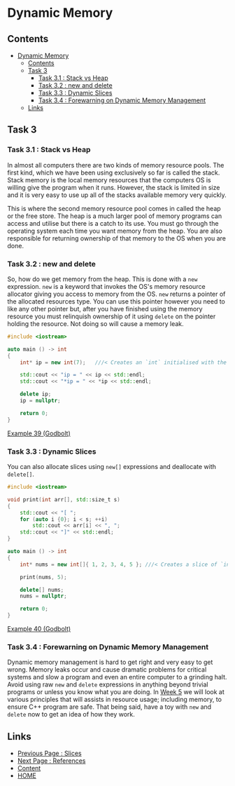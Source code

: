 # Dynamic Memory

## Contents

- [Dynamic Memory](#dynamic-memory)
  - [Contents](#contents)
  - [Task 3](#task-3)
    - [Task 3.1 : Stack vs Heap](#task-31--stack-vs-heap)
    - [Task 3.2 : new and delete](#task-32--new-and-delete)
    - [Task 3.3 : Dynamic Slices](#task-33--dynamic-slices)
    - [Task 3.4 : Forewarning on Dynamic Memory Management](#task-34--forewarning-on-dynamic-memory-management)
  - [Links](#links)

## Task 3

### Task 3.1 : Stack vs Heap

In almost all computers there are two kinds of memory resource pools. The first kind, which we have been using exclusively so far is called the stack. Stack memory is the local memory resources that the computers OS is willing give the program when it runs. However, the stack is limited in size and it is very easy to use up all of the stacks available memory very quickly.

This is where the second memory resource pool comes in called the heap or the free store. The heap is a much larger pool of memory programs can access and utilise but there is a catch to its use. You must go through the operating system each time you want memory from the heap. You are also responsible for returning ownership of that memory to the OS when you are done.

### Task 3.2 : new and delete

So, how do we get memory from the heap. This is done with a `new` expression. `new` is a keyword that invokes the OS's memory resource allocator giving you access to memory from the OS. `new` returns a pointer of the allocated resources type. You can use this pointer however you need to like any other pointer but, after you have finished using the memory resource you must relinquish ownership of it using `delete` on the pointer holding the resource. Not doing so will cause a memory leak.

```cxx
#include <iostream>

auto main () -> int
{
    int* ip = new int(7);   ///< Creates an `int` initialised with the value `7` on the heap

    std::cout << "ip = " << ip << std::endl;
    std::cout << "*ip = " << *ip << std::endl;

    delete ip;
    ip = nullptr;

    return 0;
}
```

[Example 39 (Godbolt)](https://www.godbolt.org/z/v13hfhM54)

### Task 3.3 : Dynamic Slices

You can also allocate slices using `new[]` expressions and deallocate with `delete[]`.

```cxx
#include <iostream>

void print(int arr[], std::size_t s)
{
    std::cout << "[ ";
    for (auto i {0}; i < s; ++i)
        std::cout << arr[i] << ", ";
    std::cout << "]" << std::endl;
}

auto main () -> int
{
    int* nums = new int[]{ 1, 2, 3, 4, 5 }; ///< Creates a slice of `int` initialised with brace list

    print(nums, 5);

    delete[] nums;
    nums = nullptr;

    return 0;
}
```

[Example 40 (Godbolt)](https://www.godbolt.org/z/fx7136qnv)

### Task 3.4 : Forewarning on Dynamic Memory Management

Dynamic memory management is hard to get right and very easy to get wrong. Memory leaks occur and cause dramatic problems for critical systems and slow a program and even an entire computer to a grinding halt. Avoid using raw `new` and `delete` expressions in anything beyond trivial programs or unless you know what you are doing. In [Week 5](/content/week5/README.md) we will look at various principles that will assists in resource usage; including memory, to ensure C++ program are safe. That being said, have a toy with `new` and `delete` now to get an idea of how they work.

## Links

- [Previous Page : Slices](/content/week3/tasks/slices.md)
- [Next Page : References](/content/week3/tasks/references.md)
- [Content](/content/README.md)
- [HOME](/README.md)
